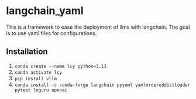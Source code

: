# langchain_yaml
This is a framework to ease the deployment of llms with langchain. The goal is to use yaml files for configurations.

## Installation
1. ```conda create --name lcy python=3.11```
2. ```conda activate lcy```
3. ```pip install vllm```
4. ```conda install -c conda-forge langchain pyyaml yamlordereddictloader pytest loguru openai```


